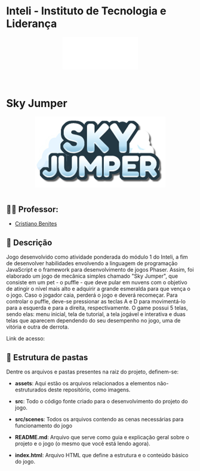 # Inteli - Instituto de Tecnologia e Liderança 

<p align="center">
<a href= "https://www.inteli.edu.br/"><img src="assets/inteliLogo.png" alt="Inteli - Instituto de Tecnologia e Liderança" border="0" width=40% height=40%></a>
</p>

<br>

# Sky Jumper
<div align="center">
  <img align="center" src='assets/skyjumper-logo.png'>
</div>

<br>

## 👩‍🏫 Professor:
- <a href="https://www.linkedin.com/in/cristiano-benites-ph-d-687647a8/">Cristiano Benites</a>

## 📜 Descrição
Jogo desenvolvido como atividade ponderada do módulo 1 do Inteli, a fim de desenvolver habilidades envolvendo a linguagem de programação JavaScript e o framework para desenvolvimento de jogos Phaser. Assim, foi elaborado um jogo de mecânica simples chamado "Sky Jumper", que consiste em um pet - o puffle - que deve pular em nuvens com o objetivo de atingir o nível mais alto e adquirir a grande esmeralda para que vença o o jogo. Caso o jogador caia, perderá o jogo e deverá recomeçar. Para controlar o puffle, deve-se pressionar as teclas A e D para movimentá-lo para a esquerda e para a direita, respectivamente.
O game possui 5 telas, sendo elas: menu inicial, tela de tutorial, a tela jogável e interativa e duas telas que aparecem dependendo do seu desempenho no jogo, uma de vitória e outra de derrota. 

Link de acesso: 

## 📁 Estrutura de pastas

Dentre os arquivos e pastas presentes na raiz do projeto, definem-se:

- <b>assets</b>: Aqui estão os arquivos relacionados a elementos não-estruturados deste repositório, como imagens. 

- <b>src</b>: Todo o código fonte criado para o desenvolvimento do projeto do jogo.

- <b>src/scenes</b>: Todos os arquivos contendo as cenas necessárias para funcionamento do jogo

- <b>README.md</b>: Arquivo que serve como guia e explicação geral sobre o projeto e o jogo (o mesmo que você está lendo agora).

- <b>index.html</b>: Arquivo HTML que define a estrutura e o conteúdo básico do jogo.
